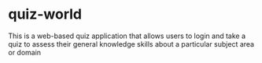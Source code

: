 # quiz-world
This is a web-based quiz application that allows users to login and take a quiz to assess their general knowledge skills about a particular subject area or domain
